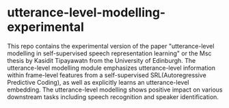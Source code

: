 # utterance-level-modelling-experimental

This repo contains the experimental version of the paper "utterance-level modelling in self-supervised speech representation learning" or the Msc thesis by Kasidit Tipayawatn from the University of Edinburgh. The utterance-level modelling module emphasizes utterance-level information within frame-level features from a self-supervised SRL(Autoregressive Predictive Coding), as well as explicitly learns an utterance-level embedding. The utterance-level modelling shows positive impact on various downstream tasks including speech recognition and speaker identification.
